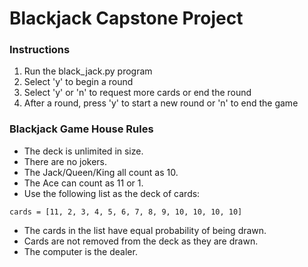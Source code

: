 # Blackjack Capstone Project

### Instructions
1. Run the black_jack.py program
2. Select 'y' to begin a round
3. Select 'y' or 'n' to request more cards or end the round
4. After a round, press 'y' to start a new round or 'n' to end the game

### Blackjack Game House Rules
* The deck is unlimited in size.
* There are no jokers.
* The Jack/Queen/King all count as 10.
* The Ace can count as 11 or 1.
* Use the following list as the deck of cards:

`cards = [11, 2, 3, 4, 5, 6, 7, 8, 9, 10, 10, 10, 10]`

* The cards in the list have equal probability of being drawn.
* Cards are not removed from the deck as they are drawn.
* The computer is the dealer.